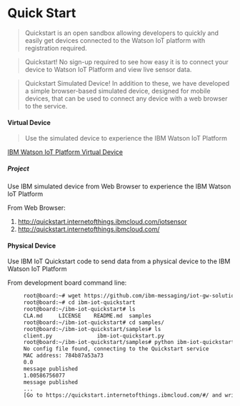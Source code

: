 # Quick Start

> Quickstart is an open sandbox allowing developers to quickly and easily get devices connected to the Watson IoT platform with registration required. 

> Quickstart! No sign-up required to see how easy it is to connect your device to Watson IoT Platform and view live sensor data.

> Quickstart Simulated Device! In addition to these, we have developed a simple browser-based simulated device, designed for mobile devices, that can be used to connect any device with a web browser to the service.

#### Virtual Device

> Use the simulated device to experience the IBM Watson IoT Platform

[IBM Watson IoT Platform Virtual Device](https://developer.ibm.com/recipes/tutorials/use-the-simulated-device-to-experience-the-iot-foundation/)

##### Project

Use IBM simulated device from Web Browser to experience the IBM Watson IoT Platform

From Web Browser:

1. http://quickstart.internetofthings.ibmcloud.com/iotsensor
2. http://quickstart.internetofthings.ibmcloud.com/

#### Physical Device

Use IBM IoT Quickstart code to send data from a physical device to the IBM Watson IoT Platform

From development board command line:

```sh
     root@board:~# wget https://github.com/ibm-messaging/iot-gw-solutions/releases/download/1.03/ibm-iot-quickstart.zip
     root@board:~# cd ibm-iot-quickstart
     root@board:~/ibm-iot-quickstart# ls
     CLA.md     LICENSE    README.md  samples
     root@board:~/ibm-iot-quickstart# cd samples/
     root@board:~/ibm-iot-quickstart/samples# ls
     client.py              ibm-iot-quickstart.py
     root@board:~/ibm-iot-quickstart/samples# python ibm-iot-quickstart.py
     No config file found, connecting to the Quickstart service
     MAC address: 784b87a53a73
     0.0
     message published
     1.00586756077
     message published     
     ...
     [Go to https://quickstart.internetofthings.ibmcloud.com/#/ and write the Device ID based on device MAC Address]
```